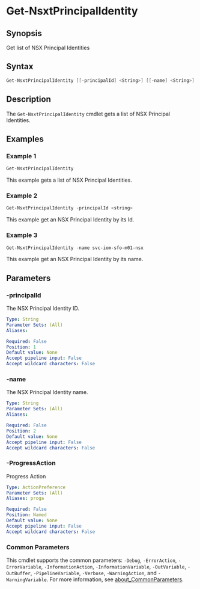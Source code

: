 # Get-NsxtPrincipalIdentity

## Synopsis

Get list of NSX Principal Identities

## Syntax

```powershell
Get-NsxtPrincipalIdentity [[-principalId] <String>] [[-name] <String>] [-ProgressAction <ActionPreference>] [<CommonParameters>]
```

## Description

The `Get-NsxtPrincipalIdentity` cmdlet gets a list of NSX Principal Identities.

## Examples

### Example 1

```powershell
Get-NsxtPrincipalIdentity
```

This example gets a list of NSX Principal Identities.

### Example 2

```powershell
Get-NsxtPrincipalIdentity -principalId <string>
```

This example get an NSX Principal Identity by its Id.

### Example 3

```powershell
Get-NsxtPrincipalIdentity -name svc-iom-sfo-m01-nsx
```

This example get an NSX Principal Identity by its name.

## Parameters

### -principalId

The NSX Principal Identity ID.

```yaml
Type: String
Parameter Sets: (All)
Aliases:

Required: False
Position: 1
Default value: None
Accept pipeline input: False
Accept wildcard characters: False
```

### -name

The NSX Principal Identity name.

```yaml
Type: String
Parameter Sets: (All)
Aliases:

Required: False
Position: 2
Default value: None
Accept pipeline input: False
Accept wildcard characters: False
```

### -ProgressAction

Progress Action

```yaml
Type: ActionPreference
Parameter Sets: (All)
Aliases: proga

Required: False
Position: Named
Default value: None
Accept pipeline input: False
Accept wildcard characters: False
```

### Common Parameters

This cmdlet supports the common parameters: `-Debug`, `-ErrorAction`, `-ErrorVariable`, `-InformationAction`, `-InformationVariable`, `-OutVariable`, `-OutBuffer`, `-PipelineVariable`, `-Verbose`, `-WarningAction`, and `-WarningVariable`. For more information, see [about_CommonParameters](http://go.microsoft.com/fwlink/?LinkID=113216).
